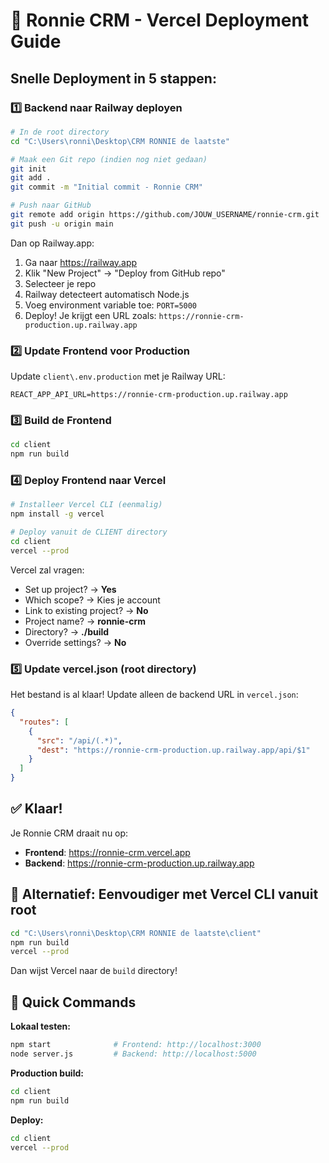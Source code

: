 # 🚀 Ronnie CRM - Vercel Deployment Guide

## Snelle Deployment in 5 stappen:

### 1️⃣ Backend naar Railway deployen

```bash
# In de root directory
cd "C:\Users\ronni\Desktop\CRM RONNIE de laatste"

# Maak een Git repo (indien nog niet gedaan)
git init
git add .
git commit -m "Initial commit - Ronnie CRM"

# Push naar GitHub
git remote add origin https://github.com/JOUW_USERNAME/ronnie-crm.git
git push -u origin main
```

Dan op Railway.app:
1. Ga naar https://railway.app
2. Klik "New Project" → "Deploy from GitHub repo"
3. Selecteer je repo
4. Railway detecteert automatisch Node.js
5. Voeg environment variable toe: `PORT=5000`
6. Deploy! Je krijgt een URL zoals: `https://ronnie-crm-production.up.railway.app`

### 2️⃣ Update Frontend voor Production

Update `client\.env.production` met je Railway URL:
```
REACT_APP_API_URL=https://ronnie-crm-production.up.railway.app
```

### 3️⃣ Build de Frontend

```bash
cd client
npm run build
```

### 4️⃣ Deploy Frontend naar Vercel

```bash
# Installeer Vercel CLI (eenmalig)
npm install -g vercel

# Deploy vanuit de CLIENT directory
cd client
vercel --prod
```

Vercel zal vragen:
- Set up project? → **Yes**
- Which scope? → Kies je account
- Link to existing project? → **No**
- Project name? → **ronnie-crm**
- Directory? → **./build**
- Override settings? → **No**

### 5️⃣ Update vercel.json (root directory)

Het bestand is al klaar! Update alleen de backend URL in `vercel.json`:

```json
{
  "routes": [
    {
      "src": "/api/(.*)",
      "dest": "https://ronnie-crm-production.up.railway.app/api/$1"
    }
  ]
}
```

## ✅ Klaar!

Je Ronnie CRM draait nu op:
- **Frontend**: https://ronnie-crm.vercel.app
- **Backend**: https://ronnie-crm-production.up.railway.app

## 🔧 Alternatief: Eenvoudiger met Vercel CLI vanuit root

```bash
cd "C:\Users\ronni\Desktop\CRM RONNIE de laatste\client"
npm run build
vercel --prod
```

Dan wijst Vercel naar de `build` directory!

## 📱 Quick Commands

**Lokaal testen:**
```bash
npm start              # Frontend: http://localhost:3000
node server.js         # Backend: http://localhost:5000
```

**Production build:**
```bash
cd client
npm run build
```

**Deploy:**
```bash
cd client
vercel --prod
```

